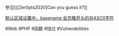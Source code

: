 参见[[[Zer0pts2020]Can you guess it?]]

[默认区域设置中，basename 会忽略开头的非ASCII字符](https://bugs.php.net/bug.php?id=62119)

#Web #PHP #函数 #绕过 #Vulnerabilities 